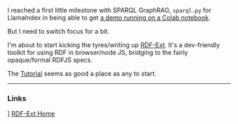 <!-- title: RDF-Ext : Starting -->

I reached a first little milestone with SPARQL GraphRAG, `sparql.py` for LlamaIndex in being able to get [a demo running on a Colab notebook](https://colab.research.google.com/drive/1cRAflpG2v1rS9Nz6xpILpPouuvILpYlL).

But I need to switch focus for a bit.

I'm about to start kicking the tyres/writing up [RDF-Ext](https://rdf-ext.org/). It's a dev-friendly toolkit for using RDF in browser/node JS, bridging to the fairly opaque/formal RDFJS specs.

The [Tutorial](https://rdf-ext.org/tutorial/) seems as good a place as any to start.


---

### Links

] [RDF-Ext Home](https://rdf-ext.org/)
